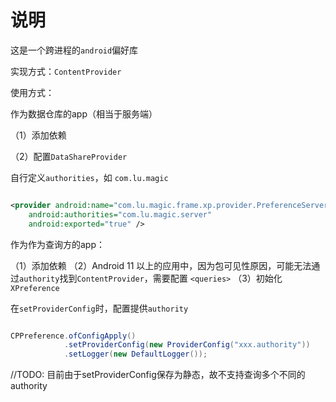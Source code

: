# 说明

这是一个跨进程的`android`偏好库

实现方式：`ContentProvider`

使用方式：

作为数据仓库的app（相当于服务端）

（1）添加依赖

（2）配置`DataShareProvider`

自行定义`authorities`，如 `com.lu.magic`

```xml

<provider android:name="com.lu.magic.frame.xp.provider.PreferenceServerProvider" 
    android:authorities="com.lu.magic.server"
    android:exported="true" />

```

作为作为查询方的app：

（1）添加依赖
（2）Android 11 以上的应用中，因为包可见性原因，可能无法通过`authority`找到`ContentProvider`，需要配置 `<queries>`
（3）初始化`XPreference`

在`setProviderConfig`时，配置提供`authority`

```java 

CPPreference.ofConfigApply()
            .setProviderConfig(new ProviderConfig("xxx.authority"))
            .setLogger(new DefaultLogger());
```

//TODO: 目前由于setProviderConfig保存为静态，故不支持查询多个不同的authority
